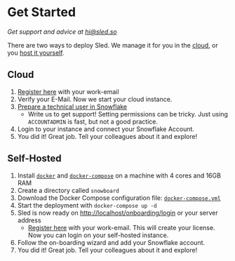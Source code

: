 # Get Started

_Get support and advice at_ [_hi@sled.so_](mailto:hi@sled.so)

There are two ways to deploy Sled. We manage it for you in the [cloud](getstarted.md#cloud), or you [host it yourself](getstarted.md#self-hosted).

## Cloud

1. [Register here](https://register.s8.software) with your work-email
2. Verify your E-Mail. Now we start your cloud instance.
3. [Prepare a technical user in Snowflake](snowflake\_connection.md)
   * Write us to get support! Setting permissions can be tricky. Just using `ACCOUNTADMIN` is fast, but not a good practice.
4. Login to your instance and connect your Snowflake Account.
5. You did it! Great job. Tell your colleagues about it and explore!

## Self-Hosted

1. Install [`docker`](https://docs.docker.com/engine/install/) and [`docker-compose`](https://docs.docker.com/compose/install/) on a machine with 4 cores and 16GB RAM
2. Create a directory called `snowboard`
3. Download the Docker Compose configuration file: [`docker-compose.yml`](https://raw.githubusercontent.com/zurferr/snowboard\_software/main/docs/docker-compose.yml)
4. Start the deployment with `docker-compose up -d`
5. Sled is now ready on [http://localhost/onboarding/login](http://localhost/onboarding/login) or your server address
   * [Register here](https://register.s8.software) with your work-email. This will create your license. Now you can login on your self-hosted instance.&#x20;
6. Follow the on-boarding wizard and add your Snowflake account.
7. You did it! Great job. Tell your colleagues about it and explore!
